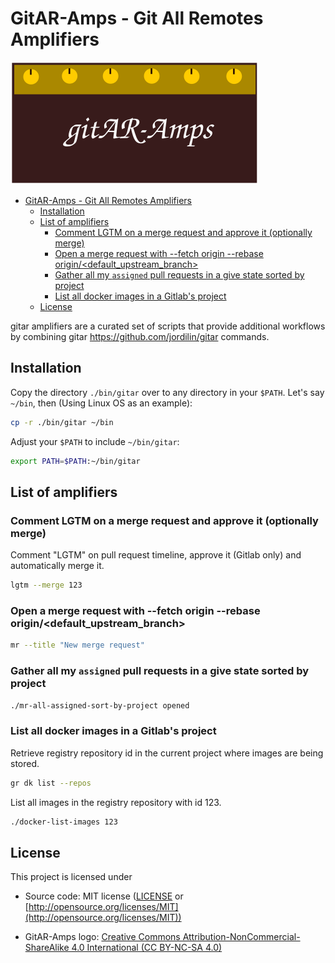 # GitAR-Amps - Git All Remotes Amplifiers

![GitAR-Amps](./logo.svg)

- [GitAR-Amps - Git All Remotes Amplifiers](#gitar-amps---git-all-remotes-amplifiers)
  - [Installation](#installation)
  - [List of amplifiers](#list-of-amplifiers)
    - [Comment LGTM on a merge request and approve it (optionally merge)](#comment-lgtm-on-a-merge-request-and-approve-it-optionally-merge)
    - [Open a merge request with --fetch origin --rebase origin/\<default\_upstream\_branch\>](#open-a-merge-request-with---fetch-origin---rebase-origindefault_upstream_branch)
    - [Gather all my `assigned` pull requests in a give state sorted by project](#gather-all-my-assigned-pull-requests-in-a-give-state-sorted-by-project)
    - [List all docker images in a Gitlab's project](#list-all-docker-images-in-a-gitlabs-project)
  - [License](#license)

gitar amplifiers are a curated set of scripts that provide additional workflows
by combining gitar <https://github.com/jordilin/gitar> commands.

## Installation

Copy the directory `./bin/gitar` over to any directory in your `$PATH`. Let's
say `~/bin`, then (Using Linux OS as an example):

```bash
cp -r ./bin/gitar ~/bin
```

Adjust your `$PATH` to include `~/bin/gitar`:

```bash
export PATH=$PATH:~/bin/gitar
```

## List of amplifiers

### Comment LGTM on a merge request and approve it (optionally merge)

Comment "LGTM" on pull request timeline, approve it (Gitlab only) and
automatically merge it.

```bash
lgtm --merge 123
```

### Open a merge request with --fetch origin --rebase origin/<default_upstream_branch>

```bash
mr --title "New merge request"
```

### Gather all my `assigned` pull requests in a give state sorted by project

```bash
./mr-all-assigned-sort-by-project opened
```

### List all docker images in a Gitlab's project

Retrieve registry repository id in the current project where images are being stored.

```bash
gr dk list --repos
```

List all images in the registry repository with id 123.

```bash
./docker-list-images 123
```

## License

This project is licensed under

- Source code: MIT license ([LICENSE](LICENSE) or
  [http://opensource.org/licenses/MIT](http://opensource.org/licenses/MIT))

- GitAR-Amps logo: [Creative Commons
Attribution-NonCommercial-ShareAlike 4.0 International (CC BY-NC-SA
4.0)](https://creativecommons.org/licenses/by-nc-sa/4.0/)

